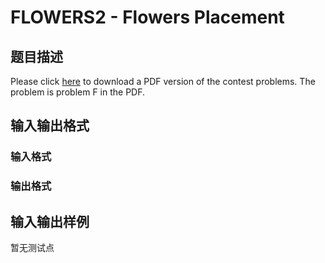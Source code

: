 # FLOWERS2 - Flowers Placement

## 题目描述

Please click [here](http://www.spoj.com/content/john_jones:shanghai2009.pdf) to download a PDF version of the contest problems. The problem is problem F in the PDF.

## 输入输出格式

### 输入格式

### 输出格式

## 输入输出样例

暂无测试点

